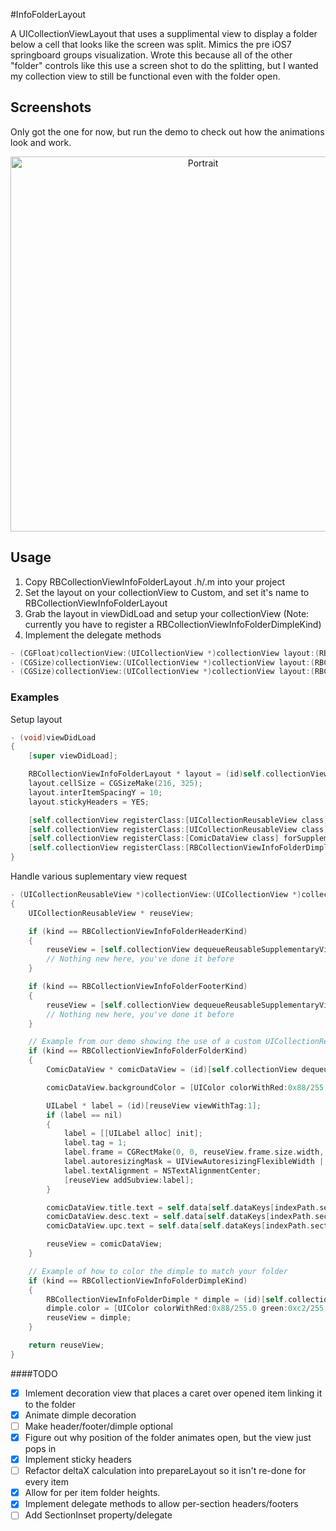 #InfoFolderLayout

A UICollectionViewLayout that uses a supplimental view to display a folder below a cell that looks like the screen was split.  Mimics the pre iOS7 springboard groups visualization.  Wrote this because all of the other "folder" controls like this use a screen shot to do the splitting, but I wanted my collection view to still be functional even with the folder open.

## Screenshots
Only got the one for now, but run the demo to check out how the animations look and work.

<p align="center">
<img src="https://raw.githubusercontent.com/eoghain/RBCollectionViewInfoFolderLayout/master/screenshots/portrait.png" alt="Portrait" title="Screenshot 1" height="600">
</p>

## Usage

1. Copy RBCollectionViewInfoFolderLayout .h/.m into your project
2. Set the layout on your collectionView to Custom, and set it's name to RBCollectionViewInfoFolderLayout
3. Grab the layout in viewDidLoad and setup your collectionView (Note: currently you have to register a RBCollectionViewInfoFolderDimpleKind)
4. Implement the delegate methods

``` objective-c
- (CGFloat)collectionView:(UICollectionView *)collectionView layout:(RBCollectionViewInfoFolderLayout *)collectionViewLayout heightForFolderAtIndexPath:(NSIndexPath *)indexPath;
- (CGSize)collectionView:(UICollectionView *)collectionView layout:(RBCollectionViewInfoFolderLayout *)collectionViewLayout sizeForHeaderInSection:(NSInteger)section;
- (CGSize)collectionView:(UICollectionView *)collectionView layout:(RBCollectionViewInfoFolderLayout *)collectionViewLayout sizeForFooterInSection:(NSInteger)section;
```

### Examples
Setup layout
``` objective-c
- (void)viewDidLoad
{
    [super viewDidLoad];

	RBCollectionViewInfoFolderLayout * layout = (id)self.collectionView.collectionViewLayout;
	layout.cellSize = CGSizeMake(216, 325);
	layout.interItemSpacingY = 10;
	layout.stickyHeaders = YES;

	[self.collectionView registerClass:[UICollectionReusableView class] forSupplementaryViewOfKind:RBCollectionViewInfoFolderHeaderKind withReuseIdentifier:@"header"];
	[self.collectionView registerClass:[UICollectionReusableView class] forSupplementaryViewOfKind:RBCollectionViewInfoFolderFooterKind withReuseIdentifier:@"footer"];
	[self.collectionView registerClass:[ComicDataView class] forSupplementaryViewOfKind:RBCollectionViewInfoFolderFolderKind withReuseIdentifier:@"folder"];
	[self.collectionView registerClass:[RBCollectionViewInfoFolderDimple class] forSupplementaryViewOfKind:RBCollectionViewInfoFolderDimpleKind withReuseIdentifier:@"dimple"];
}
```
Handle various suplementary view request
``` objective-c
- (UICollectionReusableView *)collectionView:(UICollectionView *)collectionView viewForSupplementaryElementOfKind:(NSString *)kind atIndexPath:(NSIndexPath *)indexPath
{
	UICollectionReusableView * reuseView;

	if (kind == RBCollectionViewInfoFolderHeaderKind)
	{
		reuseView = [self.collectionView dequeueReusableSupplementaryViewOfKind:kind withReuseIdentifier:@"header" forIndexPath:indexPath];
		// Nothing new here, you've done it before
	}

	if (kind == RBCollectionViewInfoFolderFooterKind)
	{
		reuseView = [self.collectionView dequeueReusableSupplementaryViewOfKind:kind withReuseIdentifier:@"footer" forIndexPath:indexPath];
		// Nothing new here, you've done it before
	}

	// Example from our demo showing the use of a custom UICollectionReusableView
	if (kind == RBCollectionViewInfoFolderFolderKind)
	{
		ComicDataView * comicDataView = (id)[self.collectionView dequeueReusableSupplementaryViewOfKind:kind withReuseIdentifier:@"folder" forIndexPath:indexPath];

		comicDataView.backgroundColor = [UIColor colorWithRed:0x88/255.0 green:0xc2/255.0 blue:0xc4/255.0 alpha:1.0];

		UILabel * label = (id)[reuseView viewWithTag:1];
		if (label == nil)
		{
			label = [[UILabel alloc] init];
			label.tag = 1;
			label.frame = CGRectMake(0, 0, reuseView.frame.size.width, reuseView.frame.size.height);
			label.autoresizingMask = UIViewAutoresizingFlexibleWidth | UIViewAutoresizingFlexibleHeight;
			label.textAlignment = NSTextAlignmentCenter;
			[reuseView addSubview:label];
		}

		comicDataView.title.text = self.data[self.dataKeys[indexPath.section]][@"results"][indexPath.row][@"title"];
		comicDataView.desc.text = self.data[self.dataKeys[indexPath.section]][@"results"][indexPath.row][@"description"];
		comicDataView.upc.text = self.data[self.dataKeys[indexPath.section]][@"results"][indexPath.row][@"upc"];

		reuseView = comicDataView;
	}

	// Example of how to color the dimple to match your folder
	if (kind == RBCollectionViewInfoFolderDimpleKind)
	{
		RBCollectionViewInfoFolderDimple * dimple = (id)[self.collectionView dequeueReusableSupplementaryViewOfKind:kind withReuseIdentifier:@"dimple" forIndexPath:indexPath];
		dimple.color = [UIColor colorWithRed:0x88/255.0 green:0xc2/255.0 blue:0xc4/255.0 alpha:1.0];
		reuseView = dimple;
	}

	return reuseView;
}
```

####TODO

- [X] Imlement decoration view that places a caret over opened item linking it to the folder
- [X] Animate dimple decoration
- [ ] Make header/footer/dimple optional
- [X] Figure out why position of the folder animates open, but the view just pops in
- [X] Implement sticky headers
- [ ] Refactor deltaX calculation into prepareLayout so it isn't re-done for every item 
- [X] Allow for per item folder heights.
- [X] Implement delegate methods to allow per-section headers/footers
- [ ] Add SectionInset property/delegate

